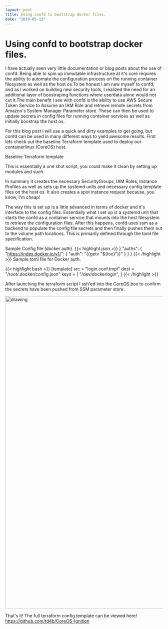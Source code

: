```yaml
---
layout: post
title: Using confd to bootstrap docker files.
date: "2019-05-12"
---
```


# Using confd to bootstrap docker files.

I have actually seen very little documentation or blog posts about the use of confd. Being able to spin up immutable infrastructure at it's core requires the ability to automate the configuration process on the running container filesystem as well as the host os.To be honest I am new myself to confd, and as I worked on building new security tools, I realized the need for an additional layer of boostraping functions where userdata alone would not cut it.The main benefit I see with confd is the ability to use AWS Secure Token Service to Assume an IAM Role and retrieve remote secrets from Amazon's System Manager Parameter store. These can then be used to update secrets in config files for running container services as well as initially boostrap the host os.

For this blog post I will use a quick and dirty examples to get going, but confd can be used in many different ways to yield awesome results. First lets check out the baseline Terraform template used to deploy our containerlinux (CoreOS) host.

<style type="text/css">
  .gist {width:800px !important;}
  .gist-file
  .gist-data {max-height: 500px;max-width: 800px;}
</style>

Baseline Terraform template
<script src="https://gist.github.com/td4b/4963b61e18e579ca1a39c95c963e648b.js"></script>

This is essentially a one shot script, you could make it clean by setting up modules and such.

In summary it creates the necessary SecurityGroups, IAM Roles, Instance Profiles as well as sets up the systemd units and necessary config template files on the host os. It also creates a spot instance request because, you know, I'm cheap!

The way this is set up is a little advanced in terms of docker and it's interface to the config files. Essentially what I set up is a systemd unit that starts the confd as a container service that mounts into the host filesystem to retrieve the configuration files. After this happens, confd uses ssm as a backend to populate the config file secrets and then finally pushes them out to the volume path locations. This is primarily defined through the toml file specification.

Sample Config file (docker auth).
{{< highlight json >}}
}
        "auths": {
                "https://index.docker.io/v1/": {
                        "auth": "{{getv "${loc}"}}"
                }
        }
}
{{< /highlight >}}
Sample toml file for Docker auth.

{{< highlight bash >}}
[template]
src = "login.conf.tmpl"
dest = "/root/.docker/config.json"
keys = [
    "/dev/dockerlogin",
]
{{< /highlight >}}

After launching the terraform script I ssh'ed into the CoreOS box to confirm the secrets have been pushed from SSM parameter store.

<img src="/img/confd/configss.png" alt="drawing" width="1000"/>

That's it! The full terraform config template can be viewed here!
https://github.com/td4b/CoreOS-Ignition
